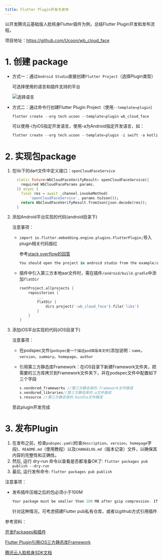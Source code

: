```yaml
---
title: Flutter Plugin开发与发布
---
```


以开发腾讯云基础版人脸核身Flutter插件为例，总结Flutter Plugin开发和发布流程。

项目地址：https://github.com/Ucoon/wb_cloud_face

# 1. 创建 package

- 方式一：通过`Android Studio`直接创建`Flutter Project`（选择Plugin类型）

  可选择使用的语言和插件支持的平台

  ![选择语言](http://ucoon.gitee.io/myblogimg/Flutter_Plugin_1.png)

- 方式二：通过命令行创建Flutter Plugin Project（使用`--template=plugin`）

  ```dart
  flutter create --org tech.ucoon --template=plugin wb_cloud_face
  ```

  可以使用-i为iOS指定开发语言，使用-a为Android指定开发语言，如：

  ```dart
  flutter create --org tech.ucoon --template=plugin -i swift -a kotlin wb_cloud_face
  ```

# 2. 实现包package

1. 在lib下的dart文件中定义接口：`openCloudFaceService`

   ```dart
     static Future<WbCloudFaceVerifyResult> openCloudFaceService({
       required WbCloudFaceParams params,
     }) async {
       final res = await _channel.invokeMethod(
           'openCloudFaceService', params.toJson());
       return WbCloudFaceVerifyResult.fromJson(json.decode(res));
     }
   ```

2. 添加Android平台实现的代码(android目录下)

   注意事项：

   - `import io.flutter.embedding.engine.plugins.FlutterPlugin;`导入plugin相关代码报红

     参考[stack overflow的回答](https://stackoverflow.com/questions/62172420/flutter-not-found-when-developing-plugin-for-android)

     ```dart
     You should open the project in android studio from the example/android location.
     ```

   - 插件中引入第三方本地aar文件时，需在插件`/android/build.gradle`中添加`flatDir`

     ```dart
     rootProject.allprojects {
         repositories {
             ...
             flatDir {
                 dirs project(':wb_cloud_face').file('libs')
             }
         }
     }
     ```

3. 添加iOS平台实现的代码(iOS目录下)

   注意事项：

   - 在podspec文件(`podspec是一个描述pod库版本文件`)添加说明：`name`，`version`、`summary`、`homepage`、`author`

   - 引用第三方静态库Framework：在iOS目录下新建Framework文件夹，把需要的三方库拷贝到Framework文件夹下，并在podspec文件中配置如下三个字段

     ```dart
     s.vendored_frameworks //第三方静态库的.framework文件路径
     s.vendored_libraries//第三方静态库的.a文件路径
     s.resource //第三方静态库的.bundle文件路径
     ```

   至此plugin开发完成

# 3. 发布Plugin

1. 在发布之前，检查`pubspec.yaml`(检查`description`、`version`、`homepage`字段)、`README.md`（使用教程）以及`CHANGELOG.md`（版本记录）文件，以确保其内容的完整性和正确性。
2. 然后, 运行 dry-run 命令以查看是否都准备OK了: `flutter packages pub publish --dry-run`
3. 最后, 运行发布命令: `flutter packages pub publish`

注意事项：

- 发布插件压缩之后的包必须小于100M

  ```dart
  Your package must be smaller than 100 MB after gzip compression. If it’s too large, consider splitting it into multiple packages, using a .pubignore file to remove unnecessary content, or cutting down on the number of included resources or examples.
  ```

  针对这种情况，可考虑搭建Flutter pub私有仓库，或者以github方式引用插件

参考资料：

[开发Packages和插件](https://flutterchina.club/developing-packages/#plugin)

[Flutter Plugin引用iOS三方静态库Framework](https://www.jianshu.com/p/9077fb85a074)

[腾讯云人脸核身SDK文档](https://cloud.tencent.com/document/product/1007/35866)

